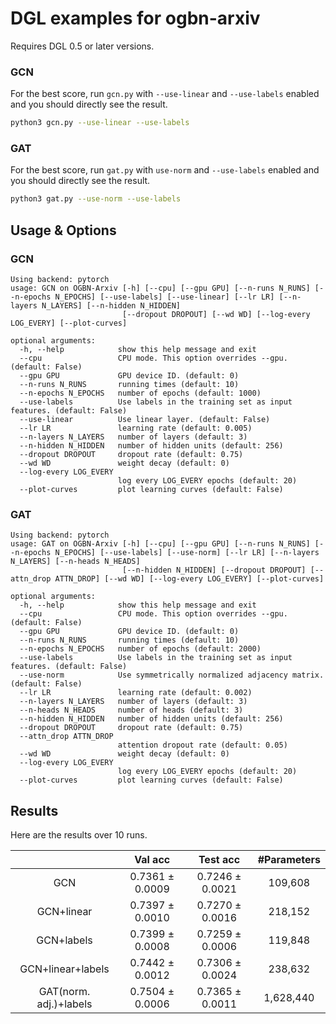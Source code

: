 # DGL examples for ogbn-arxiv

Requires DGL 0.5 or later versions.

### GCN

For the best score, run `gcn.py` with `--use-linear` and `--use-labels` enabled and you should directly see the result.

```bash
python3 gcn.py --use-linear --use-labels
```

### GAT

For the best score, run `gat.py` with `use-norm` and `--use-labels` enabled and you should directly see the result.

```bash
python3 gat.py --use-norm --use-labels
```

## Usage & Options

### GCN

```
Using backend: pytorch
usage: GCN on OGBN-Arxiv [-h] [--cpu] [--gpu GPU] [--n-runs N_RUNS] [--n-epochs N_EPOCHS] [--use-labels] [--use-linear] [--lr LR] [--n-layers N_LAYERS] [--n-hidden N_HIDDEN]
                         [--dropout DROPOUT] [--wd WD] [--log-every LOG_EVERY] [--plot-curves]

optional arguments:
  -h, --help            show this help message and exit
  --cpu                 CPU mode. This option overrides --gpu. (default: False)
  --gpu GPU             GPU device ID. (default: 0)
  --n-runs N_RUNS       running times (default: 10)
  --n-epochs N_EPOCHS   number of epochs (default: 1000)
  --use-labels          Use labels in the training set as input features. (default: False)
  --use-linear          Use linear layer. (default: False)
  --lr LR               learning rate (default: 0.005)
  --n-layers N_LAYERS   number of layers (default: 3)
  --n-hidden N_HIDDEN   number of hidden units (default: 256)
  --dropout DROPOUT     dropout rate (default: 0.75)
  --wd WD               weight decay (default: 0)
  --log-every LOG_EVERY
                        log every LOG_EVERY epochs (default: 20)
  --plot-curves         plot learning curves (default: False)
```

### GAT

```
Using backend: pytorch
usage: GAT on OGBN-Arxiv [-h] [--cpu] [--gpu GPU] [--n-runs N_RUNS] [--n-epochs N_EPOCHS] [--use-labels] [--use-norm] [--lr LR] [--n-layers N_LAYERS] [--n-heads N_HEADS]
                         [--n-hidden N_HIDDEN] [--dropout DROPOUT] [--attn_drop ATTN_DROP] [--wd WD] [--log-every LOG_EVERY] [--plot-curves]

optional arguments:
  -h, --help            show this help message and exit
  --cpu                 CPU mode. This option overrides --gpu. (default: False)
  --gpu GPU             GPU device ID. (default: 0)
  --n-runs N_RUNS       running times (default: 10)
  --n-epochs N_EPOCHS   number of epochs (default: 2000)
  --use-labels          Use labels in the training set as input features. (default: False)
  --use-norm            Use symmetrically normalized adjacency matrix. (default: False)
  --lr LR               learning rate (default: 0.002)
  --n-layers N_LAYERS   number of layers (default: 3)
  --n-heads N_HEADS     number of heads (default: 3)
  --n-hidden N_HIDDEN   number of hidden units (default: 256)
  --dropout DROPOUT     dropout rate (default: 0.75)
  --attn_drop ATTN_DROP
                        attention dropout rate (default: 0.05)
  --wd WD               weight decay (default: 0)
  --log-every LOG_EVERY
                        log every LOG_EVERY epochs (default: 20)
  --plot-curves         plot learning curves (default: False)
```

## Results

Here are the results over 10 runs.

|                        |     Val acc     |    Test acc     | #Parameters |
|:----------------------:|:---------------:|:---------------:|:-----------:|
|          GCN           | 0.7361 ± 0.0009 | 0.7246 ± 0.0021 |   109,608   |
|       GCN+linear       | 0.7397 ± 0.0010 | 0.7270 ± 0.0016 |   218,152   |
|       GCN+labels       | 0.7399 ± 0.0008 | 0.7259 ± 0.0006 |   119,848   |
|   GCN+linear+labels    | 0.7442 ± 0.0012 | 0.7306 ± 0.0024 |   238,632   |
| GAT(norm. adj.)+labels | 0.7504 ± 0.0006 | 0.7365 ± 0.0011 |  1,628,440  |
